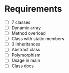 # Requirements

- [ ] 7 classes
- [ ] Dynamic array
- [ ] Method overload
- [ ] Class with static members
- [ ] 3 Inheritances
- [ ] Abstract class
- [ ] Polymorphism
- [ ] Usage in main
- [ ] Class docs
